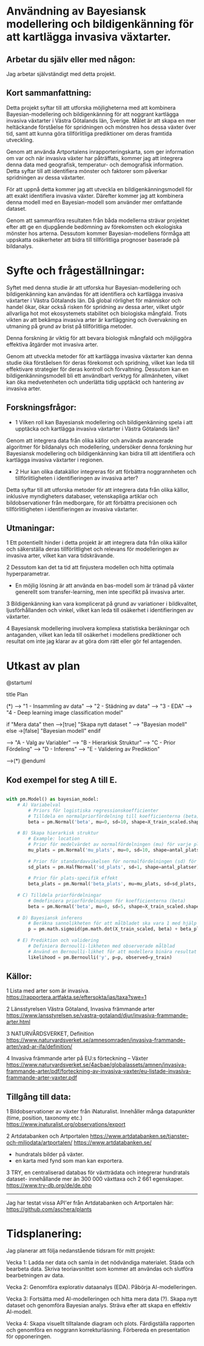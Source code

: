 
# Användning av Bayesiansk modellering och bildigenkänning för att kartlägga invasiva växtarter.

## Arbetar du själv eller med någon:

Jag arbetar självständigt med detta projekt.

## Kort sammanfattning:

Detta projekt syftar till att utforska möjligheterna med att kombinera Bayesian-modellering och bildigenkänning för att noggrant kartlägga invasiva växtarter i Västra Götalands län, Sverige. Målet är att skapa en mer heltäckande förståelse för spridningen och mönstren hos dessa växter över tid, samt att kunna göra tillförlitliga prediktioner om deras framtida utveckling.

Genom att använda Artportalens inrapporteringskarta, som ger information om var och när invasiva växter har påträffats, kommer jag att integrera denna data med geografisk, temperatur- och demografisk information. Detta syftar till att identifiera mönster och faktorer som påverkar spridningen av dessa växtarter.

För att uppnå detta kommer jag att utveckla en bildigenkänningsmodell för att exakt identifiera invasiva växter. Därefter kommer jag att kombinera denna modell med en Bayesian-modell som använder mer omfattande dataset.

Genom att sammanföra resultaten från båda modellerna strävar projektet efter att ge en djupgående bedömning av förekomsten och ekologiska mönster hos arterna. Dessutom kommer Bayesian-modellens förmåga att uppskatta osäkerheter att bidra till tillförlitliga prognoser baserade på bildanalys.


# Syfte och frågeställningar:

Syftet med denna studie är att utforska hur Bayesian-modellering och bildigenkänning kan användas för att identifiera och kartlägga invasiva växtarter i Västra Götalands län. Då global rörlighet för människor och handel ökar, ökar också risken för spridning av dessa arter, vilket utgör allvarliga hot mot ekosystemets stabilitet och biologiska mångfald. Trots vikten av att bekämpa invasiva arter är kartläggning och övervakning en utmaning på grund av brist på tillförlitliga metoder.

Denna forskning är viktig för att bevara biologisk mångfald och möjliggöra effektiva åtgärder mot invasiva arter. 

Genom att utveckla metoder för att kartlägga invasiva växtarter kan denna studie öka förståelsen för deras förekomst och spridning, vilket kan leda till effektivare strategier för deras kontroll och förvaltning. Dessutom kan en bildigenkänningsmodell bli ett användbart verktyg för allmänheten, vilket kan öka medvetenheten och underlätta tidig upptäckt och hantering av invasiva arter.

## Forskningsfrågor:

- 1 Vilken roll kan Bayesiansk modellering och bildigenkänning spela i att upptäcka och kartlägga invasiva växtarter i Västra Götalands län?

Genom att integrera data från olika källor och använda avancerade algoritmer för bildanalys och modellering, undersöker denna forskning hur Bayesiansk modellering och bildigenkänning kan bidra till att identifiera och kartlägga invasiva växtarter i regionen.
<br>
- 2 Hur kan olika datakällor integreras för att förbättra noggrannheten och tillförlitligheten i identifieringen av invasiva arter?

Detta syftar till att utforska metoder för att integrera data från olika källor, inklusive myndigheters databaser, vetenskapliga artiklar och bildobservationer från medborgare, för att förbättra precisionen och tillförlitligheten i identifieringen av invasiva växtarter.

## Utmaningar:

1 Ett potentiellt hinder i detta projekt är att integrera data från olika källor och säkerställa deras tillförlitlighet och relevans för modelleringen av invasiva arter, vilket kan vara tidskrävande. 

2 Dessutom kan det ta tid att finjustera modellen och hitta optimala hyperparametrar.

- En möjlig lösning är att använda en bas-modell som är tränad på växter generellt som transfer-learning, men inte specifikt på invasiva arter. 

3 Bildigenkänning kan vara komplicerat på grund av variationer i bildkvalitet, ljusförhållanden och vinkel, vilket kan leda till osäkerhet i identifieringen av växtarter. 

4 Bayesiansk modellering involvera komplexa statistiska beräkningar och antaganden, vilket kan leda till osäkerhet i modellens prediktioner och resultat om inte jag klarar av at göra dom rätt eller gör fel antagenden.

# Utkast av plan

@startuml

title Plan

(*) --> "1 - Insammling av data"
--> "2 - Städning av data"
--> "3 - EDA"
--> "4 - Deep learning image classification model"

if "Mera data" then
  -->[true] "Skapa nytt dataset "
  --> "Bayesian modell"
else
  ->[false] "Bayesian modell"
endif

--> "A - Valg av Variabler"
--> "B - Hierarkisk Struktur"
--> "C - Prior Fördeling"
--> "D - Inferens"
--> "E - Validering av Prediktion"

  -->(*)
@enduml

## Kod exempel for steg A till E.

```python

with pm.Model() as bayesian_model:
    # A) Variabelval
        # Priors för logistiska regressionskoefficienter
        # Tilldela en normalpriorfördelning till koefficienterna (beta) med medelvärde 0 och standardavvikelse 10
        beta = pm.Normal('beta', mu=0, sd=10, shape=X_train_scaled.shape[1])
    
    # B) Skapa hierarkisk struktur
        # Example: location
        # Prior för medelvärdet av normalfördelningen (mu) för varje plats
        mu_plats = pm.Normal('mu_plats', mu=0, sd=10, shape=antal_platser)
        
        # Prior för standardavvikelsen för normalfördelningen (sd) för varje plats
        sd_plats = pm.HalfNormal('sd_plats', sd=1, shape=antal_platser)
        
        # Prior för plats-specifik effekt
        beta_plats = pm.Normal('beta_plats', mu=mu_plats, sd=sd_plats, shape=antal_platser)
    
    # C) Tilldela priorfördelningar
        # Omdefiniera priorfördelningen för koefficienterna (beta)
        beta = pm.Normal('beta', mu=0, sd=5, shape=X_train_scaled.shape[1])  # Exempel på ändring av prior
    
    # D) Bayesiansk inferens
        # Beräkna sannolikheten för att målbladet ska vara 1 med hjälp av en logistisk funktion applicerad på punktproduktet av funktioner och koefficienter
        p = pm.math.sigmoid(pm.math.dot(X_train_scaled, beta) + beta_plats[plats_index])
        
    # E) Prediktion och validering
        # Definiera Bernoulli-likheten med observerade målblad
        # Använd en Bernoulli-likhet för att modellera binära resultat (0 eller 1) med sannolikheter som ges av p
        likelihood = pm.Bernoulli('y', p=p, observed=y_train)

```

## Källor:

1 Lista med arter som är invasiva.
https://rapportera.artfakta.se/eftersokta/ias/taxa?swe=1

2 Länsstyrelsen Västra Götaland, Invasiva främmande arter
https://www.lansstyrelsen.se/vastra-gotaland/djur/invasiva-frammande-arter.html

3 NATURVÅRDSVERKET, Definition
https://www.naturvardsverket.se/amnesomraden/invasiva-frammande-arter/vad-ar-ifa/definition/

4 Invasiva främmande arter på EU:s förteckning – Växter
https://www.naturvardsverket.se/4acbae/globalassets/amnen/invasiva-frammande-arter/pdf/forteckning-av-invasiva-vaxter/eu-listade-invasiva-frammande-arter-vaxter.pdf

## Tillgång till data:

1 Bildobservationer av växter från iNaturalist. Innehåller många datapunkter (time, position, taxonomy etc.) 
https://www.inaturalist.org/observations/export

2 Artdatabanken och Artportalen
https://www.artdatabanken.se/tjanster-och-miljodata/artportalen/
https://www.artdatabanken.se/
- hundratals bilder på växter.
- en karta med fynd som man kan exportera.

3 TRY, en centraliserad databas för växtträdata och integrerar hundratals dataset- innehållande mer än 300 000 växttaxa och 2 661 egenskaper.
https://www.try-db.org/de/de.php

--- 
Jag har testat vissa API'er från Artdatabanken och Artportalen här: https://github.com/aschera/plants

# Tidsplanering:

Jag planerar att följa nedanstående tidsram för mitt projekt:

Vecka 1:
Ladda ner data och samla in det nödvändiga materialet.
Städa och bearbeta data.
Skriva teoriavsnittet som kommer att användas och slutföra bearbetningen av data.

Vecka 2:
Genomföra explorativ dataanalys (EDA).
Påbörja AI-modelleringen.

Vecka 3:
Fortsätta med AI-modelleringen och hitta mera data (?).
Skapa nytt dataset och genomföra Bayesian analys.
Sträva efter att skapa en effektiv AI-modell.

Vecka 4:
Skapa visuellt tilltalande diagram och plots.
Färdigställa rapporten och genomföra en noggrann korrekturläsning.
Förbereda en presentation för opponeringen.

